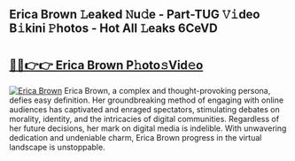 ## Erica Brown 𝙻eaked 𝙽u𝚍e - Part-TUG 𝚅𝚒deo B𝚒kini 𝙿hotos - Hot All 𝙻eaks 6CeVD

# <h2><a href="http://ld3el6.urlbe.top/?page=Erica+Brown">🔗🔗👉👉 Erica Brown P𝚑oto𝚜Vid𝚎o</a></h2>

[![Erica Brown](https://i.imgur.com/eBuTRDB.gif)](http://ld3el6.urlbe.top/?page=Erica+Brown)
Erica Brown, a complex and thought-provoking persona, defies easy definition. Her groundbreaking method of engaging with online audiences has captivated and enraged spectators, stimulating debates on morality, identity, and the intricacies of digital communities. Regardless of her future decisions, her mark on digital media is indelible. With unwavering dedication and undeniable charm, Erica Brown progress in the virtual landscape is unstoppable.
